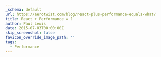 ```yaml
---
_schema: default
url: https://aerotwist.com/blog/react-plus-performance-equals-what/
title: React + Performance = ?
author: Paul Lewis
date: 2015-07-03T00:00:00Z
skip_screenshot: false
favicon_override_image_path: ''
tags:
  - Performance
---
```


